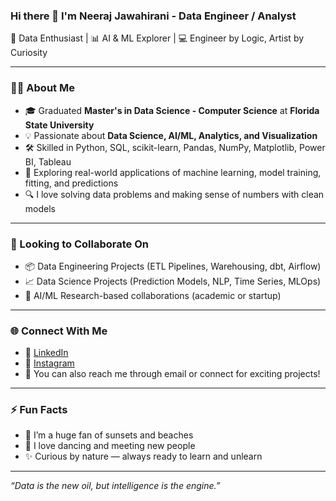 ### Hi there 👋 I'm Neeraj Jawahirani - Data Engineer / Analyst

🚀 Data Enthusiast | 📊 AI & ML Explorer | 💻 Engineer by Logic, Artist by Curiosity

---

### 👨‍🎓 About Me

- 🎓 Graduated **Master's in Data Science - Computer Science** at **Florida State University**
- 💡 Passionate about **Data Science, AI/ML, Analytics, and Visualization**
- 🛠️ Skilled in Python, SQL, scikit-learn, Pandas, NumPy, Matplotlib, Power BI, Tableau
- 🤖 Exploring real-world applications of machine learning, model training, fitting, and predictions
- 🔍 I love solving data problems and making sense of numbers with clean models

---

### 💼 Looking to Collaborate On

- 📦 Data Engineering Projects (ETL Pipelines, Warehousing, dbt, Airflow)
- 📈 Data Science Projects (Prediction Models, NLP, Time Series, MLOps)
- 🤝 AI/ML Research-based collaborations (academic or startup)

---

### 🌐 Connect With Me

- 🔗 [LinkedIn](https://www.linkedin.com/in/neeraj-j-71841a12a/?_l=en_US)
- 📸 [Instagram](https://www.instagram.com/neeraj_jawahirani_/)
- 💬 You can also reach me through email or connect for exciting projects!

---

### ⚡ Fun Facts

- 🌅 I’m a huge fan of sunsets and beaches
- 🕺 I love dancing and meeting new people
- ✨ Curious by nature — always ready to learn and unlearn

---

_“Data is the new oil, but intelligence is the engine.”_

